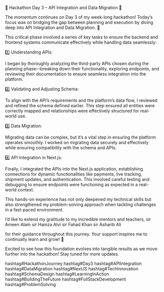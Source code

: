 🔗 Hackathon Day 3 – API Integration and Data Migration 🔗

The momentum continues on Day 3 of my week-long hackathon! Today’s focus was on bridging the gap between planning and execution by diving deep into API Integration and Data Migration. 🚀

This critical phase involved a series of key tasks to ensure the backend and frontend systems communicate effectively while handling data seamlessly:

1️⃣ Understanding APIs:

I began by thoroughly analyzing the third-party APIs chosen during the planning phase—breaking down their functionality, exploring endpoints, and reviewing their documentation to ensure seamless integration into the platform.

2️⃣ Validating and Adjusting Schema:

To align with the API’s requirements and the platform’s data flow, I reviewed and refined the schema defined earlier. This step ensured all entities were correctly mapped and relationships were effectively structured for real-world use.

3️⃣ Data Migration:

Migrating data can be complex, but it’s a vital step in ensuring the platform operates smoothly. I worked on migrating data securely and effectively while ensuring compatibility with the schema and APIs.

4️⃣ API Integration in Next.js:

Finally, I integrated the APIs into the Next.js application, establishing connections for dynamic functionalities like payments, live tracking, shipment updates, and authentication. This involved careful testing and debugging to ensure endpoints were functioning as expected in a real-world context.

This hands-on experience has not only deepened my technical skills but also strengthened my problem-solving approach when tackling challenges in a fast-paced environment.

I’d like to extend my gratitude to my incredible mentors and teachers, 
sir Ameen Alam
sir Hamza Alvi
sir Fahad Khan
sir Asharib Ali

 for their guidance throughout this journey. Your support inspires me to continually learn and grow! 🙌

Excited to see how this foundation evolves into tangible results as we move further into the hackathon! Stay tuned for more updates.

hashtag#HackathonJourney hashtag#Day3 hashtag#APIIntegration hashtag#DataMigration hashtag#NextJS hashtag#TechInnovation hashtag#SchemaDesign hashtag#LearningInAction hashtag#BuildingTheFuture hashtag#FullStackDevelopment hashtag#ProblemSolving